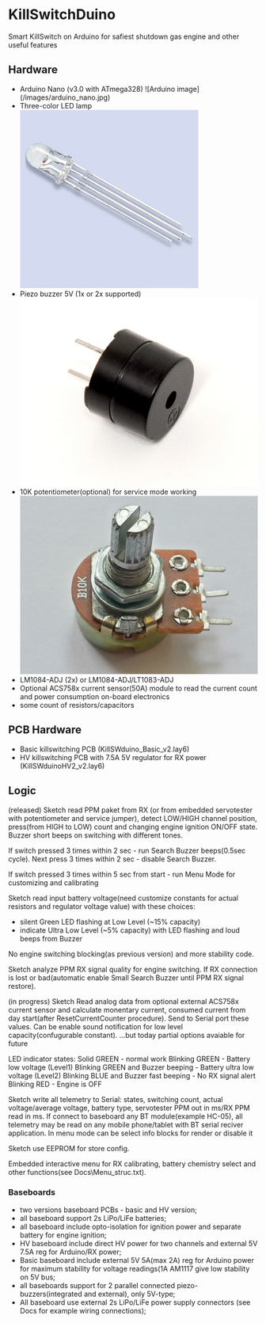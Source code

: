 # KillSwitchDuino
Smart KillSwitch on Arduino for safiest shutdown gas engine and other useful features
## Hardware
- Arduino Nano (v3.0 with ATmega328) ![Arduino image] (/images/arduino_nano.jpg)
- Three-color LED lamp     ![Three_lolorLED image](/images/Three_Color_LED_Lamp.jpg)
- Piezo buzzer 5V (1x or 2x supported)    ![Buzzer image](/images/buzzer.jpg)
- 10K potentiometer(optional)  for service mode working      ![Potentiometer image](/images/potentiometer-10k.jpg)
- LM1084-ADJ (2x) or LM1084-ADJ/LT1083-ADJ
- Optional ACS758x current sensor(50A) module to read the current count and power consumption on-board electronics
- some count of resistors/capacitors

## PCB Hardware
- Basic killswitching PCB (KillSWduino_Basic_v2.lay6)
- HV killswitching PCB with 7.5A 5V regulator for RX power (KillSWduinoHV2_v2.lay6)


## Logic
(released)
Sketch read PPM paket from RX (or from embedded servotester with potentiometer and service jumper), detect LOW/HIGH channel position, press(from HIGH to LOW) count and changing engine ignition ON/OFF state. Buzzer short beeps on switching with different tones.

If switch pressed 3 times within 2 sec - run Search Buzzer beeps(0.5sec cycle). Next press 3 times within 2 sec - disable Search Buzzer.

If switch pressed 3 times within 5 sec from start - run Menu Mode for customizing and calibrating

Sketch read input battery voltage(need customize constants for actual resistors and regulator voltage value) with these choices:
- silent Green LED flashing at Low Level (~15% capacity)
- indicate Ultra Low Level (~5% capacity) with LED flashing and loud beeps from Buzzer

No engine switching blocking(as previous version) and more stability code.

Sketch analyze PPM RX signal quality for engine switching. If RX connection is lost or bad(automatic enable Small Search Buzzer until PPM RX signal restore).


(in progress)
Sketch Read analog data from optional external ACS758x current sensor and calculate monentary current, consumed current from day start(after ResetCurrentCounter procedure). Send to Serial port these values. 
Can be enable sound notification for low level capacity(confugurable constant).
...but today partial options avaiable for future


LED indicator states:
Solid GREEN - normal work
Blinking GREEN - Battery low voltage (Level1) 
Blinking GREEN and Buzzer beeping - Battery ultra low voltage (Level2) 
Blinking BLUE and Buzzer fast beeping - No RX signal alert
Blinking RED - Engine is OFF

Sketch write all telemetry to Serial: states, switching count, actual voltage/average voltage, battery type, servotester PPM out in ms/RX PPM read in ms. 
If connect to baseboard any BT module(example HC-05), all telemetry may be read on any mobile phone/tablet with BT serial reciver application.
In menu mode can be select info blocks for render or disable it


Sketch use EEPROM for store config.

Embedded interactive menu for RX calibrating, battery chemistry select and other functions(see Docs\Menu_struc.txt).


### Baseboards
- two versions baseboard PCBs - basic and HV version;
- all baseboard support 2s LiPo/LiFe batteries;
- all baseboard include opto-isolation for ignition power and separate battery for engine ignition;
- HV baseboard include direct HV power for two channels and external 5V 7.5A reg for Arduino/RX power;
- Basic baseboard include external 5V 5A(max 2A) reg for Arduino power for maximum stability for voltage readings(1A AM1117 give low stability on 5V bus;
- all baseboards support for 2 parallel connected piezo-buzzers(integrated and external), only 5V-type;
- All baseboard use external 2s LiPo/LiFe power supply connectors (see Docs for example wiring connections);
